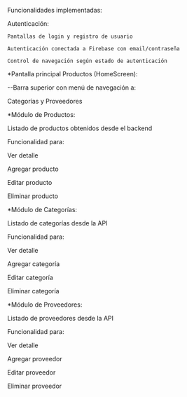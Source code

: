 Funcionalidades implementadas:

 Autenticación:
 
    Pantallas de login y registro de usuario

    Autenticación conectada a Firebase con email/contraseña

    Control de navegación según estado de autenticación

 *Pantalla principal Productos (HomeScreen):
 
   --Barra superior con menú de navegación a:

 Categorías y Proveedores

 *Módulo de Productos:
 
Listado de productos obtenidos desde el backend

Funcionalidad para:

 Ver detalle

 Agregar producto

 Editar producto

 Eliminar producto

*Módulo de Categorías:

Listado de categorías desde la API 

Funcionalidad para:

Ver detalle

 Agregar categoría

 Editar categoría

Eliminar categoría

*Módulo de Proveedores:

Listado de proveedores desde la API 

Funcionalidad para:

 Ver detalle

 Agregar proveedor

 Editar proveedor

 Eliminar proveedor

